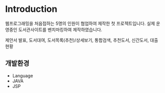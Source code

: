 # Introduction
웹프로그래밍을 처음접하는 5명의 인원이 협업하여 제작한 첫 프로젝트입니다.
실제 운영중인 도서관사이트를 벤치마킹하여 제작하였습니다.


제안서 발표, 도서대여, 도서목록(추천)/상세보기, 통합검색, 추천도서, 신간도서, 대출현황

## 개발환경
* Language
 * JAVA
 * JSP

